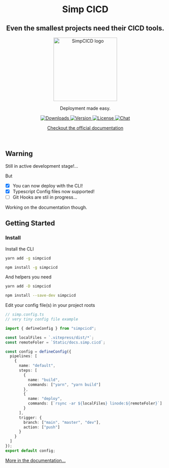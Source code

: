 <h1 align="center">Simp CICD</h1>
<h2 align="center">Even the smallest projects need their CICD tools.</h2>
<p align="center">
  <a href="https://simp.areskul.com/" target="_blank" rel="noopener noreferrer">
    <img width="200" src="https://simp.areskul.com/images/simp.png" alt="SimpCICD logo">
  </a>
</p>
<p align="center">Deployment made easy.</p>
<p align="center">
  <a href="https://npmcharts.com/compare/simpcicd?minimal=true">
  <img src="https://img.shields.io/npm/dm/simpcicd.svg?sanitize=true" alt="Downloads">
  </a>
  <a href="https://www.npmjs.com/package/simpcicd">
  <img src="https://img.shields.io/npm/v/simpcicd.svg?sanitize=true" alt="Version">
  </a>
  <a href="https://www.npmjs.com/package/simpcicd">
  <img src="https://img.shields.io/npm/l/simpcicd.svg?sanitize=true" alt="License">
  </a>
  <a href="https://discord.com/invite/PUkWPNkG">
  <img src="https://img.shields.io/badge/chat-on%20discord-7289da.svg?sanitize=true" alt="Chat">
  </a>
</p>
<p align="center">
  <a href="https://simp.areskul.com">
    Checkout the official documentation
  </a>
</p>
<br/>

## Warning

Still in active development stage!...

But

- [x] You can now deploy with the CLI!
- [x] Typescript Config files now supported!
- [ ] Git Hooks are stil in progress...

Working on the documentation though.

## Getting Started

### Install

Install the CLI

```bash
yarn add -g simpcicd
```

```bash
npm install -g simpcicd
```

And helpers you need

```bash
yarn add -D simpcicd
```

```bash
npm install --save-dev simpcicd
```

Edit your config file(s) in your project roots

```ts
// simp.config.ts
// very tiny config file example

import { defineConfig } from "simpcicd";

const localFiles = `.vitepress/dist/*`;
const remoteFoler = `Static/docs.simp.cicd`;

const config = defineConfig({
  pipelines: [
    {
      name: "default",
      steps: [
        {
          name: "build",
          commands: ["yarn", "yarn build"]
        },
        {
          name: "deploy",
          commands: [`rsync -ar ${localFiles} linode:${remoteFoler}`]
        }
      ],
      trigger: {
        branch: ["main", "master", "dev"],
        action: ["push"]
      }
    }
  ]
});
export default config;
```

[More in the documentation...](https://simp.areskul.com/)
